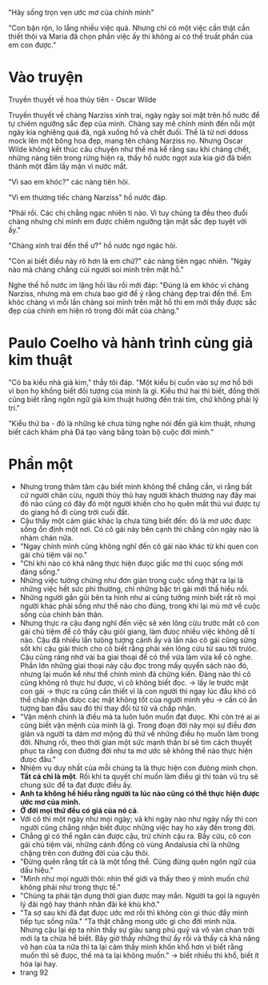 "Hãy sống trọn vẹn ước mơ của chính mình"

"Con bận rộn, lo lắng nhiều việc quá. Nhưng chỉ có một việc cần thật cần thiết thôi và Maria đã chọn phần việc ấy thì không ai có thể truất phần của em con được."

# Vào truyện
Truyền thuyết về hoa thủy tiên - Oscar Wilde

Truyền thuyết về chàng Narziss xinh trai, ngày ngày soi mặt trên hồ nước để tự chiêm ngưỡng sắc đẹp của mình. Chàng say mê chính mình đến nỗi một ngày kia nghiêng quá đà, ngã xuống hồ và chết đuối. Thế là từ nơi ddoss mock lên một bông hoa đẹp, mang tên chàng Narziss nọ. Nhưng Oscar Wilde không kết thúc câu chuyện như thế mà kể rằng sau khi chàng chết, những nàng tiên trong rừng hiện ra, thấy hồ nước ngọt xưa kia giờ đã biến thành một đầm lầy mặn vì nước mắt.

"Vì sao em khóc?" các nàng tiên hỏi.

"Vì em thương tiếc chàng Narziss" hồ nước đáp.

"Phải rồi. Các chị chẳng ngạc nhiên tí nào. Vì tuy chúng ta đều theo đuổi chàng nhưng chỉ mình em được chiêm ngưỡng tận mặt sắc đẹp tuyệt vời ấy."

"Chàng xinh trai đến thế ư?" hồ nước ngơ ngác hỏi.

"Còn ai biết điều này rõ hơn là em chứ?" các nàng tiên ngạc nhiên. "Ngày nào mà chàng chẳng cúi người soi mình trên mặt hồ."

Nghe thế hồ nước im lặng hồi lâu rồi mới đáp: "Đúng là em khóc vì chàng Narziss, nhưng mà em chưa bao giờ để ý rằng chàng đẹp trai đến thế. Em khóc chàng vì mỗi lần chàng soi mình trên mặt hồ thì em mới thấy được sắc đẹp của chính em hiện rõ trong đôi mắt của chàng."

# Paulo Coelho và hành trình cùng giả kim thuật
"Có ba kiểu nhà giả kim," thầy tôi đáp. "Một kiểu bị cuốn vào sự mơ hồ bởi vì bọn họ khồng biết đối tượng của mình là gì. Kiểu thứ hai thì biết, đồng thời cũng biết rằng ngôn ngữ giả kim thuật hướng đến trái tim, chứ không phải lý trí."

"Kiểu thứ ba - đó là những kẻ chưa từng nghe nói đến giả kim thuật, nhưng biết cách khám phá Đá tạo vàng bằng toàn bộ cuộc đời mình."

# Phần một
- Nhưng trong thâm tâm cậu biết mình không thể chẳng cần, vì rằng bất cứ người chăn cừu, người thủy thủ hay người khách thương nay đây mai đó nào cũng có đây đó một người khiến cho họ quên mất thú vui được tự do giang hồ đi cùng trời cuối đất.
- Cậu thấy một cảm giác khác lạ chưa từng biết đến: đó là mơ ước được sống ổn định một nơi. Có cô gái này bên cạnh thì chẳng còn ngày nào là nhàm chán nữa.
- "Ngay chính mình cũng không nghĩ đến cô gái nào khác từ khi quen con gái chủ tiệm vải nọ."
- "Chỉ khi nào có khả năng thực hiện đưọc giấc mơ thì cuọc sống mới đáng sống."
- Những việc tưởng chừng như đơn giản trong cuộc sống thật ra lại là những việc hết sức phi thường, chỉ những bậc trí gải mới thấ hiểu nổi.
- Những người gần gũi bên ta hình như ai cũng tưởng mình biết rất rõ mọi người khác phải sống như thế nào cho đúng, trong khi lại mù mờ về cuộc sống của chính bản thân.
- Nhưng thực ra cậu đang nghĩ đến việc sẽ xén lông cừu trước mắt cô con gái chủ tiệm để cô thấy cậu giỏi giang, làm đưọc nhiều việc không dễ tí nào. Cậu đã nhiều lần tưỏng tượng cảnh ấy và lần nào cô gái cũng sửng sốt khi cậu giải thích cho cô biết rằng phải xén lông cừu từ sau tời trưóc. Cậu cũng ráng nhớ vài ba giai thoại để có thể vừa làm vừa kể cô nghe. Phần lớn những giai thoại này cậu đọc trong mấy quyển sách nào đó, nhưng lại muốn kể như thể chính mình đã chứng kiến. Đàng nào thì cô cũng không rõ thực hư được, vì cô không biết đọc. -> lấy le trước mặt con gái -> thực ra cũng cần thiết vì là con người thì ngay lúc đầu khó có thể chấp nhận đưọc các mặt không tốt của người mình yêu -> cần có ấn tượng ban đầu sau đó thì thay đổi từ từ và chấp nhận.
- "Vận mệnh chính là điều mà ta luôn luôn muốn đạt đưọc. Khi còn trẻ ai ai cũng biết vận mệnh của mình là gì. Trong đoạn đời này mọi sự điều đơn giản và người ta dám mơ mộng đủ thứ về những điều họ muốn làm trong đời. Nhưng rồi, theo thời gian một sức mạnh thần bí sẽ tìm cách thuyết phục ta rằng con đường đời như ta mơ ước sẽ không thể nào thực hiện đưọc đâu."
- Nhiệm vụ duy nhất của mỗi chúng ta là thực hiện con đưòng mình chọn. **Tất cả chỉ là một**. Rồi khi ta quyết chí muốn làm điều gì thì toàn vũ trụ sẽ chung sức để ta đạt được điều ấy.
- **Anh ta không hề hiểu rằng người ta lúc nào cũng có thể thực hiện được ước mơ của mình.**
- **Ở đời mọi thứ đều có giá của nó cả**.
- Với cô thì một ngày như mọi ngày; và khi ngày nào như ngày nấy thì con người cũng chẳng nhận biết đưọc những việc hay ho xảy đến trong đời.
- Chẳng gì có thể ngăn cản được cậu, trừ chính cậu ra. Bầy cừu, cô con gái chủ tiệm vải, những cánh đồng cỏ vùng Andalusia chỉ là những chặng trên con đường đời của cậu thôi.
- "Đừng quên rằng tất cả là một tổng thể. Cũng đừng quên ngôn ngữ của dấu hiệu."
- "Mình như mọi người thôi: nhìn thế giới và thấy theo ý mình muốn chứ không phải như trong thực tế."
- "Chúng ta phải tận dụng thời gian được may mắn. Người ta gọi là nguyên lý đãi ngộ hay thánh nhân đãi kẻ khù khờ."
- "Ta sợ sau khi đã đạt đưọc ước mơ rồi thì không còn gì thúc đẩy mình tiếp tục sống nữa." "Ta thật chẳng mong ước gì cho đời mình nữa. Nhưng cậu lại ép ta nhìn thấy sự giàu sang phú quý và vô vàn chan trời mới lạ ta chừa hề biết. Bây giờ thấy những thứ ấy rồi và thấy cả khả năng vô hạn của ta nữa thì ta lại cảm thấy mình khốn khổ hơn vì biết rằng muốn thì sẽ đưọc, thế mà ta lại không muốn." -> biết nhiều thì khổ, biết ít hóa lại hay.
- trang 92
